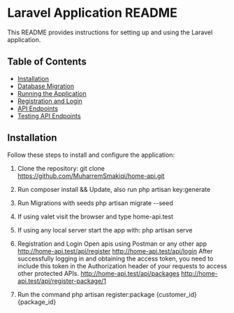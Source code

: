 # Laravel Application README

This README provides instructions for setting up and using the Laravel application.

## Table of Contents

- [Installation](#installation)
- [Database Migration](#database-migration)
- [Running the Application](#running-the-application)
- [Registration and Login](#registration-and-login)
- [API Endpoints](#api-endpoints)
- [Testing API Endpoints](#testing-api-endpoints)

## Installation

Follow these steps to install and configure the application:

1. Clone the repository:
   git clone https://github.com/MuharremSmakiqi/home-api.git

2. Run composer install && Update, also run php artisan key:generate
3. Run Migrations with seeds
   php artisan migrate --seed
4. If using valet visit the browser and type home-api.test
5. If using any local server start the app with: 
   php artisan serve
6. Registration and Login
   Open apis using Postman or any other app
   http://home-api.test/api/register
   http://home-api.test/api/login 
   After successfully logging in and obtaining the access token, you need to include this token in the Authorization header of your requests to access other protected APIs.
   http://home-api.test/api/packages
   http://home-api.test/api/register-package/1

7. Run the command
   php artisan register:package {customer_id} {package_id}  